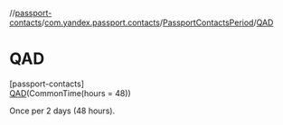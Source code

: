 //[passport-contacts](../../../../index.md)/[com.yandex.passport.contacts](../../index.md)/[PassportContactsPeriod](../index.md)/[QAD](index.md)

# QAD

[passport-contacts]\
[QAD](index.md)(CommonTime(hours = 48))

Once per 2 days (48 hours).
